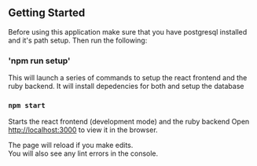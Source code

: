 ## Getting Started

Before using this application make sure that you have postgresql installed and it's path setup. Then run the following:

### 'npm run setup'

This will launch a series of commands to setup the react frontend and the ruby backend.
It will install depedencies for both and setup the database

### `npm start`

Starts the react frontend (development mode) and the ruby backend
Open [http://localhost:3000](http://localhost:3000) to view it in the browser.

The page will reload if you make edits.\
You will also see any lint errors in the console.